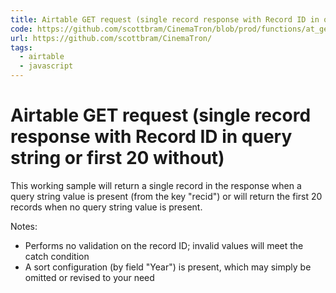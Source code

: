 ```yaml
---
title: Airtable GET request (single record response with Record ID in query string or first 20 without)
code: https://github.com/scottbram/CinemaTron/blob/prod/functions/at_get_movie.js
url: https://github.com/scottbram/CinemaTron/
tags: 
  - airtable
  - javascript
---
```


# Airtable GET request (single record response with Record ID in query string or first 20 without)

This working sample will return a single record in the response when a query string value is present (from the key &quot;recid&quot;) or will return the first 20 records when no query string value is present.

Notes:
- Performs no validation on the record ID; invalid values will meet the catch condition
- A sort configuration (by field &quot;Year&quot;) is present, which may simply be omitted or revised to your need
